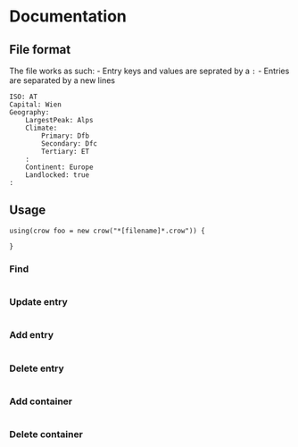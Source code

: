 # Documentation
## File format
The file works as such:
    - Entry keys and values are seprated by a `:`
    - Entries are separated by a new lines

```
ISO: AT
Capital: Wien
Geography:
    LargestPeak: Alps
    Climate:
        Primary: Dfb
        Secondary: Dfc
        Tertiary: ET
    :
    Continent: Europe
    Landlocked: true
:
```

## Usage
```
using(crow foo = new crow("*[filename]*.crow")) {

}
```

### Find
```

```

### Update entry
```

```

### Add entry
```

```

### Delete entry
```

```

### Add container
```

```

### Delete container
```

```